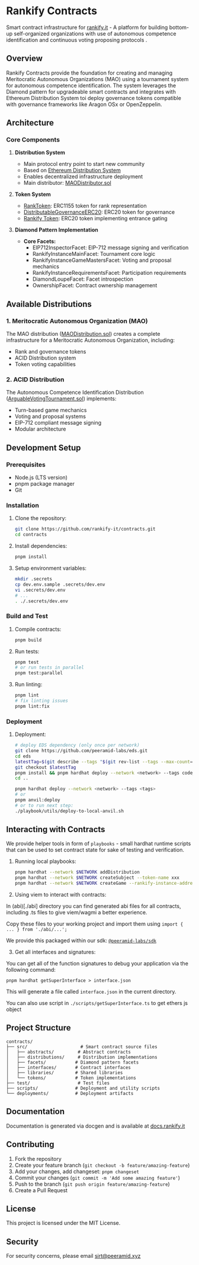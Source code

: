 # Rankify Contracts

Smart contract infrastructure for [rankify.it](https://rankify.it) - A platform for building bottom-up self-organized organizations with use of autonomous competence identification and continuous voting proposing protocols .

## Overview

Rankify Contracts provide the foundation for creating and managing Meritocratic Autonomous Organizations (MAO) using a  tournament system for autonomous competence identification. The system leverages the Diamond pattern for upgradeable smart contracts and integrates with Ethereum Distribution System toi deploy governance tokens compatible with governance frameworks like Aragon OSx or OpenZeppelin.

## Architecture

### Core Components

1. **Distribution System**
   - Main protocol entry point to start new community
   - Based on [Ethereum Distribution System](https://github.com/peeramid-labs/eds)
   - Enables decentralized infrastructure deployment
   - Main distributor: [MAODistributor.sol](./src/MAODistributor.sol)

2. **Token System**
   - [RankToken](./src/tokens/RankToken.sol): ERC1155 token for rank representation
   - [DistributableGovernanceERC20](./src/tokens/DistributableGovernanceERC20.sol): ERC20 token for governance
   - [Rankify Token](./src/tokens/Rankify.sol): ERC20 token implementing entrance gating

3. **Diamond Pattern Implementation**
   - **Core Facets:**
     - EIP712InspectorFacet: EIP-712 message signing and verification
     - RankifyInstanceMainFacet: Tournament core logic
     - RankifyInstanceGameMastersFacet: Voting and proposal mechanics
     - RankifyInstanceRequirementsFacet: Participation requirements
     - DiamondLoupeFacet: Facet introspection
     - OwnershipFacet: Contract ownership management

## Available Distributions

### 1. Meritocratic Autonomous Organization (MAO)

The MAO distribution ([MAODistribution.sol](./src/distributions/MAODistribution.sol)) creates a complete infrastructure for a Meritocratic Autonomous Organization, including:
- Rank and governance tokens
- ACID Distribution system
- Token voting capabilities

### 2. ACID Distribution

The Autonomous Competence Identification Distribution ([ArguableVotingTournament.sol](./src/distributions/ArguableVotingTournament.sol)) implements:
- Turn-based game mechanics
- Voting and proposal systems
- EIP-712 compliant message signing
- Modular architecture

## Development Setup

### Prerequisites

- Node.js (LTS version)
- pnpm package manager
- Git

### Installation

1. Clone the repository:
   ```sh
   git clone https://github.com/rankify-it/contracts.git
   cd contracts
   ```

2. Install dependencies:
   ```sh
   pnpm install
   ```

3. Setup environment variables:
   ```sh
   mkdir .secrets
   cp dev.env.sample .secrets/dev.env
   vi .secrets/dev.env
   # ...
   . ./.secrets/dev.env
   ```

### Build and Test

1. Compile contracts:
   ```sh
   pnpm build
   ```

2. Run tests:
   ```sh
   pnpm test
   # or run tests in parallel
   pnpm test:parallel
   ```

3. Run linting:
   ```sh
   pnpm lint
   # fix linting issues
   pnpm lint:fix
   ```

### Deployment

1. Deployment:
   ```sh
   # deploy EDS dependency (only once per network)
   git clone https://github.com/peeramid-labs/eds.git
   cd eds
   latestTag=$(git describe --tags "$(git rev-list --tags --max-count=1)")
   git checkout $latestTag
   pnpm install && pnpm hardhat deploy --network <network> --tags code_index
   cd ..

   pnpm hardhat deploy --network <network> --tags <tags>
   # or
   pnpm anvil:deploy
   # or to run next step:
   ./playbook/utils/deploy-to-local-anvil.sh
   ```
## Interacting with Contracts

We provide helper tools in form of `playbooks` - small hardhat runtime scripts that can be used to set contract state for sake of testing and verification.

1. Running local playbooks:
   ```sh
   pnpm hardhat --network $NETWORK addDistribution
   pnpm hardhat --network $NETWORK createSubject --token-name xxx
   pnpm hardhat --network $NETWORK createGame --rankify-instance-address $INSTANCE_ADDRESS
   ```
2. Using viem to interact with contracts:

In (abi)[./abi] directory you can find generated abi files for all contracts, including .ts files to give viem/wagmi a better experience.

Copy these files to your working project and import them using `import { ... } from './abi/...';`

We provide this packaged within our sdk: [`@peeramid-labs/sdk`](https://github.com/peeramid-labs/sdk)

3. Get all interfaces and signatures:

You can get all of the function signatures to debug your application via the following command:
```
pnpm hardhat getSuperInterface > interface.json
```
This will generate a file called `interface.json` in the current directory.

You can also use script in `./scripts/getSuperInterface.ts` to get ethers js object


## Project Structure

```
contracts/
├── src/                    # Smart contract source files
│   ├── abstracts/         # Abstract contracts
│   ├── distributions/     # Distribution implementations
│   ├── facets/           # Diamond pattern facets
│   ├── interfaces/       # Contract interfaces
│   ├── libraries/        # Shared libraries
│   └── tokens/           # Token implementations
├── test/                  # Test files
├── scripts/              # Deployment and utility scripts
└── deployments/          # Deployment artifacts
```
## Documentation

Documentation is generated via docgen and is available at [docs.rankify.it](https://docs.rankify.it)

## Contributing

1. Fork the repository
2. Create your feature branch (`git checkout -b feature/amazing-feature`)
3. Add your changes, add changeset: `pnpm changeset`
4. Commit your changes (`git commit -m 'Add some amazing feature'`)
5. Push to the branch (`git push origin feature/amazing-feature`)
6. Create a Pull Request

## License

This project is licensed under the MIT License.

## Security

For security concerns, please email sirt@peeramid.xyz
